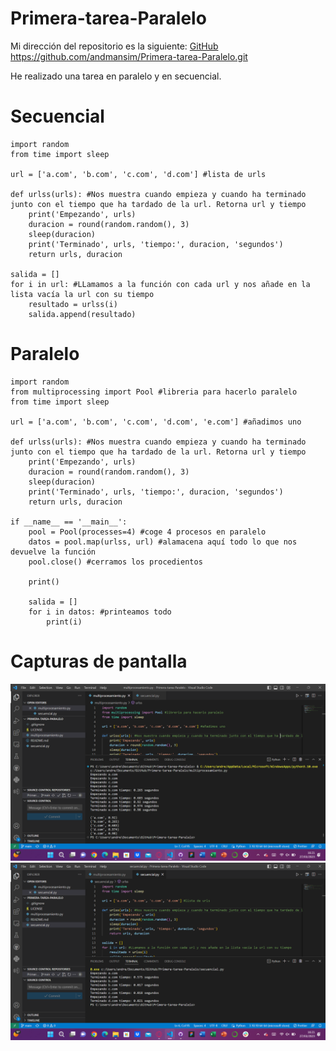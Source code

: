 # Primera-tarea-Paralelo

Mi dirección del repositorio es la siguiente: [GitHub](https://github.com/andmansim/Primera-tarea-Paralelo.git)
https://github.com/andmansim/Primera-tarea-Paralelo.git

He realizado una tarea en paralelo y en secuencial.

# Secuencial

```
import random
from time import sleep

url = ['a.com', 'b.com', 'c.com', 'd.com'] #lista de urls

def urlss(urls): #Nos muestra cuando empieza y cuando ha terminado junto con el tiempo que ha tardado de la url. Retorna url y tiempo
    print('Empezando', urls)
    duracion = round(random.random(), 3)
    sleep(duracion)
    print('Terminado', urls, 'tiempo:', duracion, 'segundos')
    return urls, duracion

salida = []
for i in url: #LLamamos a la función con cada url y nos añade en la lista vacía la url con su tiempo
    resultado = urlss(i)
    salida.append(resultado)
```

# Paralelo

```
import random
from multiprocessing import Pool #libreria para hacerlo paralelo
from time import sleep

url = ['a.com', 'b.com', 'c.com', 'd.com', 'e.com'] #añadimos uno

def urlss(urls): #Nos muestra cuando empieza y cuando ha terminado junto con el tiempo que ha tardado de la url. Retorna url y tiempo
    print('Empezando', urls)
    duracion = round(random.random(), 3)
    sleep(duracion)
    print('Terminado', urls, 'tiempo:', duracion, 'segundos')
    return urls, duracion

if __name__ == '__main__':
    pool = Pool(processes=4) #coge 4 procesos en paralelo 
    datos = pool.map(urlss, url) #alamacena aquí todo lo que nos devuelve la función
    pool.close() #cerramos los procedientos

    print()

    salida = []
    for i in datos: #printeamos todo
        print(i)
```
# Capturas de pantalla
![Multiprocesamiento](/imagenes/capmultiprocesamiento.png)
![Multiprocesamiento](/imagenes/capsecuencial.png)
